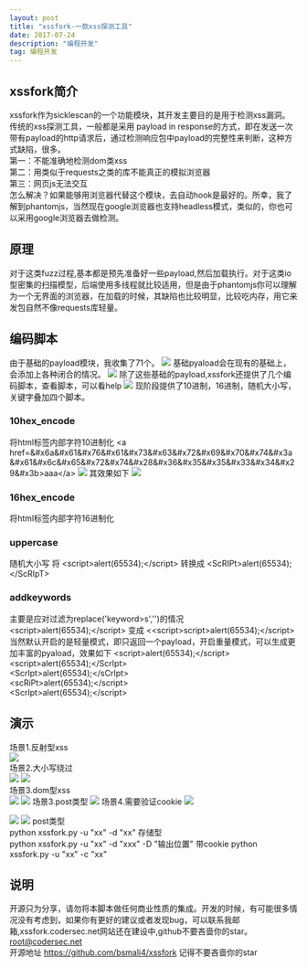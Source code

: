 ```yaml
---
layout: post
title: "xssfork-一款xss探测工具"
date: 2017-07-24
description: "编程开发"
tag: 编程开发
---
```


## xssfork简介
xssfork作为sicklescan的一个功能模块，其开发主要目的是用于检测xss漏洞。
传统的xss探测工具，一般都是采用 payload in response的方式，即在发送一次带有payload的http请求后，通过检测响应包中payload的完整性来判断，这种方式缺陷，很多。  
第一：不能准确地检测dom类xss  
第二：用类似于requests之类的库不能真正的模拟浏览器  
第三：网页js无法交互  
怎么解决？如果能够用浏览器代替这个模块，去自动hook是最好的。所幸，我了解到phantomjs，当然现在google浏览器也支持headless模式，类似的，你也可以采用google浏览器去做检测。
## 原理
对于这类fuzz过程,基本都是预先准备好一些payload,然后加载执行。对于这类io型密集的扫描模型，后端使用多线程就比较适用，但是由于phantomjs你可以理解为一个无界面的浏览器，在加载的时候，其缺陷也比较明显，比较吃内存，用它来发包自然不像requests库轻量。
## 编码脚本
由于基础的payload模块，我收集了71个。
![](http://ohsqlm7gj.bkt.clouddn.com/17-7-24/38956876.jpg)
基础pyaload会在现有的基础上，会添加上各种闭合的情况。
![](http://ohsqlm7gj.bkt.clouddn.com/17-7-24/58148554.jpg)
除了这些基础的payload,xssfork还提供了几个编码脚本，查看脚本，可以看help
![](http://ohsqlm7gj.bkt.clouddn.com/17-7-24/12237078.jpg)
现阶段提供了10进制，16进制，随机大小写，关键字叠加四个脚本。
### 10hex_encode
将html标签内部字符10进制化
&lt;a href=&#x6a&#x61&#x76&#x61&#x73&#x63&#x72&#x69&#x70&#x74&#x3a&#x61&#x6c&#x65&#x72&#x74&#x28&#x36&#x35&#x35&#x33&#x34&#x29&#x3b&gt;aaa&lt;/a&gt;
![](http://ohsqlm7gj.bkt.clouddn.com/17-7-24/19641734.jpg)
其效果如下
![](http://ohsqlm7gj.bkt.clouddn.com/17-7-24/26774362.jpg)

### 16hex_encode
将html标签内部字符16进制化
### uppercase
随机大小写
将
&lt;script&gt;alert(65534);&lt;/script&gt;
转换成
&lt;ScRIPt&gt;alert(65534);&lt;/ScRIpT&gt;
### addkeywords
主要是应对过滤为replace('keyword&gt;s','')的情况  
&lt;script&gt;alert(65534);&lt;/script&gt;
变成
&lt;&lt;script&gt;script&gt;alert(65534);&lt;/script&gt;
当然默认开启的是轻量模式，即只返回一个payload，开启重量模式，可以生成更加丰富的pyaload，效果如下
&lt;script&gt;alert(65534);&lt;/script&gt;  
&lt;script&gt;alert(65534);&lt;/ScrIpt&gt;  
&lt;ScrIpt&gt;alert(65534);&lt;/sCrIpt&gt;  
&lt;scRiPt&gt;alert(65534);&lt;/script&gt;  
&lt;ScrIpt&gt;alert(65534);&lt;/script&gt;
## 演示
场景1.反射型xss  
![](http://shentoushi.top/manypic/Uploads/2016-09-26/%E5%8F%8D%E5%B0%84%E5%9E%8Bxss.gif)  
场景2.大小写绕过  
![](http://shentoushi.top/manypic/Uploads/2016-09-26/%E5%A4%A7%E5%B0%8F%E5%86%99%E7%BB%95%E8%BF%871%20xss.gif)
![](http://shentoushi.top/manypic/Uploads/2016-09-26/%E5%A4%A7%E5%B0%8F%E5%86%99%E7%BB%95%E8%BF%872%20xss.gif)  
场景3.dom型xss  
![](http://shentoushi.top/manypic/Uploads/2016-09-26/dom%20xss1.gif)
![](http://shentoushi.top/manypic/Uploads/2016-09-26/dom%20xss2.gif)
场景3.post类型
![](http://shentoushi.top/manypic/Uploads/2016-09-26/post%20xss1.gif)
场景4.需要验证cookie
![](http://shentoushi.top/manypic/Uploads/2016-09-26/cookie%20xss.gif)


![](http://ohsqlm7gj.bkt.clouddn.com/2017-07-24%20at%20%E4%B8%8B%E5%8D%884.23.gif)
![](http://ohsqlm7gj.bkt.clouddn.com/2017-07-24%20at%20%E4%B8%8B%E5%8D%884.27.gif)
 post类型  
 python xssfork.py -u "xx" -d "xx"
 存储型  
 python xssfork.py -u "xx" -d "xxx" -D "输出位置"
 带cookie
 python xssfork.py -u "xx" -c "xx"
## 说明
开源只为分享，请勿将本脚本做任何商业性质的集成。开发的时候，有可能很多情况没有考虑到，如果你有更好的建议或者发现bug，可以联系我邮箱,xssfork.codersec.net网站还在建设中,github不要吝啬你的star。
root@codersec.net  
开源地址 https://github.com/bsmali4/xssfork
记得不要吝啬你的star

